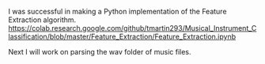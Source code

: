 I was successful in making a Python implementation of the Feature Extraction algorithm.
https://colab.research.google.com/github/tmartin293/Musical_Instrument_Classification/blob/master/Feature_Extraction/Feature_Extraction.ipynb


Next I will work on parsing the wav folder of music files.
